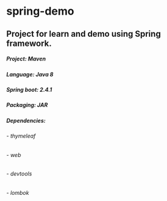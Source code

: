 # spring-demo
## Project for learn and demo using Spring framework.

##### Project: Maven
##### Language: Java 8
##### Spring boot: 2.4.1
##### Packaging: JAR

##### Dependencies:
###### - thymeleaf
###### - web
###### - devtools
###### - lombok
